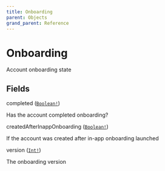```yaml
---
title: Onboarding
parent: Objects
grand_parent: Reference
---
```


# Onboarding

Account onboarding state

## Fields

<div class="field-entry ">
  <span id="completed" class="field-name anchored">completed (<code><a href="/docs/reference/scalar/boolean">Boolean!</a></code>)</span>

  <div class="description-wrapper">
   <p>Has the account completed onboarding?</p>

  </div>
</div>

<div class="field-entry ">
  <span id="createdafterinapponboarding" class="field-name anchored">createdAfterInappOnboarding (<code><a href="/docs/reference/scalar/boolean">Boolean!</a></code>)</span>

  <div class="description-wrapper">
   <p>If the account was created after in-app onboarding launched</p>

  </div>
</div>

<div class="field-entry ">
  <span id="version" class="field-name anchored">version (<code><a href="/docs/reference/scalar/int">Int!</a></code>)</span>

  <div class="description-wrapper">
   <p>The onboarding version</p>

  </div>
</div>

